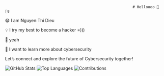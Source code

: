                                                               # Helloooo 👋🙋‍♀️




😁 I am Nguyen Thi Dieu

💡 I try my best to become a hacker =)))

🚀 yeah

🔭 I want to learn more about cybersecurity

Let’s connect and explore the future of Cybersecurity together!


![GitHub Stats](https://github-readme-stats.vercel.app/api?username=zyond26&show_icons=true&theme=dark)
![Top Languages](https://github-readme-stats.vercel.app/api/top-langs/?username=zyond26&layout=compact&theme=dark)
![Contributions](https://github-readme-streak-stats.herokuapp.com/?user=zyond26&theme=dark)
